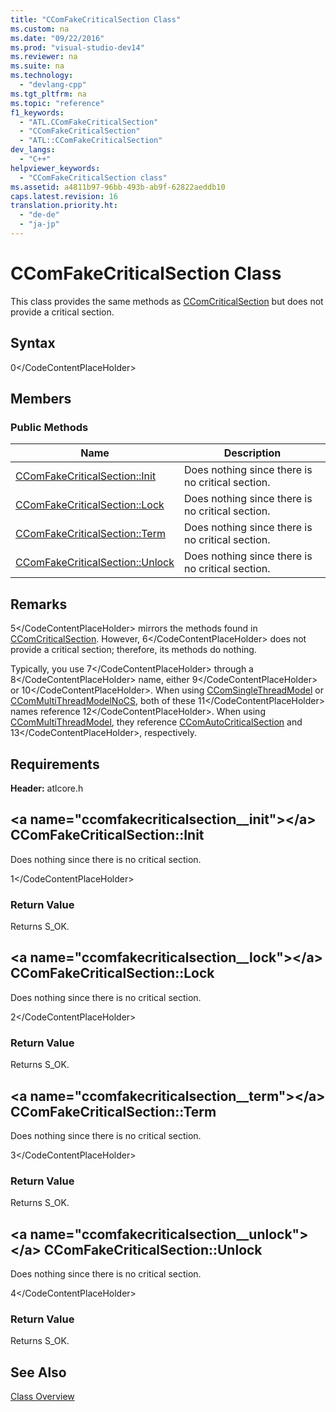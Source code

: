 ```yaml
---
title: "CComFakeCriticalSection Class"
ms.custom: na
ms.date: "09/22/2016"
ms.prod: "visual-studio-dev14"
ms.reviewer: na
ms.suite: na
ms.technology: 
  - "devlang-cpp"
ms.tgt_pltfrm: na
ms.topic: "reference"
f1_keywords: 
  - "ATL.CComFakeCriticalSection"
  - "CComFakeCriticalSection"
  - "ATL::CComFakeCriticalSection"
dev_langs: 
  - "C++"
helpviewer_keywords: 
  - "CComFakeCriticalSection class"
ms.assetid: a4811b97-96bb-493b-ab9f-62822aeddb10
caps.latest.revision: 16
translation.priority.ht: 
  - "de-de"
  - "ja-jp"
---
```

# CComFakeCriticalSection Class
This class provides the same methods as [CComCriticalSection](../vs140/ccomcriticalsection-class.md) but does not provide a critical section.  
  
## Syntax  
  
<CodeContentPlaceHolder>0\</CodeContentPlaceHolder>  
## Members  
  
### Public Methods  
  
|Name|Description|  
|----------|-----------------|  
|[CComFakeCriticalSection::Init](../vs140/ccomfakecriticalsection--init.md)|Does nothing since there is no critical section.|  
|[CComFakeCriticalSection::Lock](../vs140/ccomfakecriticalsection--lock.md)|Does nothing since there is no critical section.|  
|[CComFakeCriticalSection::Term](../vs140/ccomfakecriticalsection--term.md)|Does nothing since there is no critical section.|  
|[CComFakeCriticalSection::Unlock](../vs140/ccomfakecriticalsection--unlock.md)|Does nothing since there is no critical section.|  
  
## Remarks  
 <CodeContentPlaceHolder>5\</CodeContentPlaceHolder> mirrors the methods found in [CComCriticalSection](../vs140/ccomcriticalsection-class.md). However, <CodeContentPlaceHolder>6\</CodeContentPlaceHolder> does not provide a critical section; therefore, its methods do nothing.  
  
 Typically, you use <CodeContentPlaceHolder>7\</CodeContentPlaceHolder> through a <CodeContentPlaceHolder>8\</CodeContentPlaceHolder> name, either <CodeContentPlaceHolder>9\</CodeContentPlaceHolder> or <CodeContentPlaceHolder>10\</CodeContentPlaceHolder>. When using [CComSingleThreadModel](../vs140/ccomsinglethreadmodel-class.md) or [CComMultiThreadModelNoCS](../vs140/ccommultithreadmodelnocs-class.md), both of these <CodeContentPlaceHolder>11\</CodeContentPlaceHolder> names reference <CodeContentPlaceHolder>12\</CodeContentPlaceHolder>. When using [CComMultiThreadModel](../vs140/ccommultithreadmodel-class.md), they reference [CComAutoCriticalSection](../vs140/ccomautocriticalsection-class.md) and <CodeContentPlaceHolder>13\</CodeContentPlaceHolder>, respectively.  
  
## Requirements  
 **Header:** atlcore.h  
  
##  \<a name="ccomfakecriticalsection__init">\</a>  CComFakeCriticalSection::Init  
 Does nothing since there is no critical section.  
  
<CodeContentPlaceHolder>1\</CodeContentPlaceHolder>  
### Return Value  
 Returns S_OK.  
  
##  \<a name="ccomfakecriticalsection__lock">\</a>  CComFakeCriticalSection::Lock  
 Does nothing since there is no critical section.  
  
<CodeContentPlaceHolder>2\</CodeContentPlaceHolder>  
### Return Value  
 Returns S_OK.  
  
##  \<a name="ccomfakecriticalsection__term">\</a>  CComFakeCriticalSection::Term  
 Does nothing since there is no critical section.  
  
<CodeContentPlaceHolder>3\</CodeContentPlaceHolder>  
### Return Value  
 Returns S_OK.  
  
##  \<a name="ccomfakecriticalsection__unlock">\</a>  CComFakeCriticalSection::Unlock  
 Does nothing since there is no critical section.  
  
<CodeContentPlaceHolder>4\</CodeContentPlaceHolder>  
### Return Value  
 Returns S_OK.  
  
## See Also  
 [Class Overview](../vs140/atl-class-overview.md)